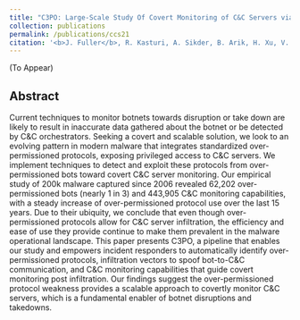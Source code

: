 ```yaml
---
title: "C3PO: Large-Scale Study Of Covert Monitoring of C&C Servers via Over-Permissioned Protocol Infiltration"
collection: publications
permalink: /publications/ccs21
citation: '<b>J. Fuller</b>, R. Kasturi, A. Sikder, B. Arik, H. Xu, V. Verma, E. Asdar, and B. Saltaformaggio, “C3PO: Large-Scale Study Of Covert Monitoring of C&C Servers via Over-Permissioned Protocol Infiltration," <i>In Proceedings of the 28rd ACM Conference on Computer and Communications Security (CCS)</i>, Seoul, South Korea, 2021.'
---
```

[//]: [[PDF]](https://fullerj.github.io/)

(To Appear)

## Abstract
Current techniques to monitor botnets towards disruption or take down are likely to result in inaccurate data gathered about the botnet or be detected by C&C orchestrators. Seeking a covert and scalable solution, we look to an evolving pattern in modern malware that integrates standardized over-permissioned protocols, exposing privileged access to C&C servers. We implement techniques to detect and exploit these protocols from over-permissioned bots toward covert C&C server monitoring. Our empirical study of 200k malware captured since 2006 revealed 62,202 over-permissioned bots (nearly 1 in 3) and 443,905 C&C monitoring capabilities, with a steady increase of over-permissioned protocol use over the last 15 years. Due to their ubiquity, we conclude that even though over-permissioned protocols allow for C&C server infiltration, the efficiency and ease of use they provide continue to make them prevalent in the malware operational landscape. This paper presents C3PO, a pipeline that enables our study and empowers incident responders to automatically identify over-permissioned protocols, infiltration vectors to spoof bot-to-C&C communication, and C&C monitoring capabilities that guide covert monitoring post infiltration. Our findings suggest the over-permissioned protocol weakness provides a scalable approach to covertly monitor C&C servers, which is a fundamental enabler of botnet disruptions and takedowns.
